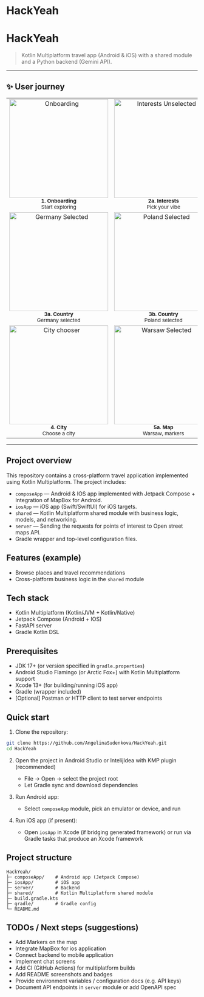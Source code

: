 # HackYeah
# HackYeah

> Kotlin Multiplatform travel app (Android & iOS) with a shared module and a Python backend (Gemini API).

---

## ✨ User journey

<table>
  <tr>
    <td align="center">
      <img src="https://github.com/user-attachments/assets/ba506913-29d6-4694-9f71-42cdf091aa5c" width="260" alt="Onboarding" />
      <br/><sub><b>1. Onboarding</b><br/>Start exploring</sub>
    </td>
    <td align="center">
      <img src="https://github.com/user-attachments/assets/49be308b-b855-47fa-838a-d60a6e5fe4d5" width="260" alt="Interests Unselected" />
      <br/><sub><b>2a. Interests</b><br/>Pick your vibe</sub>
    </td>
    <td align="center">
      <img src="https://github.com/user-attachments/assets/e2122e8c-0a24-4288-a913-2bbeb396b1ec" width="260" alt="Interests Selected" />
      <br/><sub><b>2b. Interests</b><br/>Selected tags + bio</sub>
    </td>
  </tr>
  <tr>
    <td align="center">
      <img src="https://github.com/user-attachments/assets/ba8edd8a-5a37-4925-81d0-69c8e2d4c4ae" width="260" alt="Germany Selected" />
      <br/><sub><b>3a. Country</b><br/>Germany selected</sub>
    </td>
    <td align="center">
      <img src="https://github.com/user-attachments/assets/f94ba345-3352-40df-b0c7-1be51ed83713" width="260" alt="Poland Selected" />
      <br/><sub><b>3b. Country</b><br/>Poland selected</sub>
    </td>
    <td align="center">
      <img src="https://github.com/user-attachments/assets/37b2766b-de16-4923-bee1-8e4f4b539e43" width="260" alt="Poland Selected (Planet view)" />
      <br/><sub><b>3c. Country</b><br/>Planet view</sub>
    </td>
  </tr>
  <tr>
    <td align="center">
      <img src="https://github.com/user-attachments/assets/9f256395-7fda-4f25-ba49-f552f8cffe6a" width="260" alt="City chooser" />
      <br/><sub><b>4. City</b><br/>Choose a city</sub>
    </td>
    <td align="center">
      <img src="https://github.com/user-attachments/assets/0b68a9cc-39b1-40a0-ab39-52061990b149" width="260" alt="Warsaw Selected" />
      <br/><sub><b>5a. Map</b><br/>Warsaw, markers</sub>
    </td>
    <td align="center">
      <img src="https://github.com/user-attachments/assets/8b761659-4c6a-4a7e-99ad-e6d57307273a" width="260" alt="Kraków Selected" />
      <br/><sub><b>5b. Map</b><br/>Kraków, route builder</sub>
    </td>
  </tr>
</table>

---


## Project overview

This repository contains a cross-platform travel application implemented using Kotlin Multiplatform. The project includes:

* `composeApp` — Android & IOS app implemented with Jetpack Compose + Integration of MapBox for Android.
* `iosApp` — iOS app (Swift/SwiftUI) for iOS targets.
* `shared` — Kotlin Multiplatform shared module with business logic, models, and networking.
* `server` — Sending the requests for points of interest to Open street maps API.
* Gradle wrapper and top-level configuration files.

## Features (example)

* Browse places and travel recommendations
* Cross-platform business logic in the `shared` module

## Tech stack

* Kotlin Multiplatform (Kotlin/JVM + Kotlin/Native)
* Jetpack Compose (Android + IOS)
* FastAPI server 
* Gradle Kotlin DSL

## Prerequisites

* JDK 17+ (or version specified in `gradle.properties`)
* Android Studio Flamingo (or Arctic Fox+) with Kotlin Multiplatform support
* Xcode 13+ (for building/running iOS app)
* Gradle (wrapper included)
* [Optional] Postman or HTTP client to test server endpoints

## Quick start

1. Clone the repository:

```bash
git clone https://github.com/AngelinaSudenkova/HackYeah.git
cd HackYeah
```

2. Open the project in Android Studio or IntelijIdea with KMP plugin (recommended)

   * File → Open → select the project root
   * Let Gradle sync and download dependencies


3. Run Android app:

   * Select `composeApp` module, pick an emulator or device, and run

4. Run iOS app (if present):

   * Open `iosApp` in Xcode (if bridging generated framework) or run via Gradle tasks that produce an Xcode framework

## Project structure

```
HackYeah/
├─ composeApp/    # Android app (Jetpack Compose)
├─ iosApp/        # iOS app
├─ server/        # Backend
├─ shared/        # Kotlin Multiplatform shared module
├─ build.gradle.kts
├─ gradle/        # Gradle config
└─ README.md
```


## TODOs / Next steps (suggestions)

* Add Markers on the map
* Integrate MapBox for ios application
* Connect backend to mobile application
* Implement chat screens
* Add CI (GitHub Actions) for multiplatform builds
* Add README screenshots and badges
* Provide environment variables / configuration docs (e.g. API keys)
* Document API endpoints in `server` module or add OpenAPI spec



